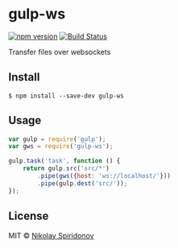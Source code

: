 # gulp-ws
[![npm version](https://badge.fury.io/js/gulp-ws.svg)](https://badge.fury.io/js/gulp-ws) [![Build Status](https://travis-ci.org/sohje/gulp-ws.svg?branch=master)](https://travis-ci.org/sohje/gulp-ws)

Transfer files over websockets

## Install

```
$ npm install --save-dev gulp-ws
```


## Usage

```js
var gulp = require('gulp');
var gws = require('gulp-ws');

gulp.task('task', function () {
    return gulp.src('src/*')
        .pipe(gws({host: 'ws://localhost/'}))
        .pipe(gulp.dest('src/'));
});
```

## License

MIT © [Nikolay Spiridonov](https://github.com/sohje)
